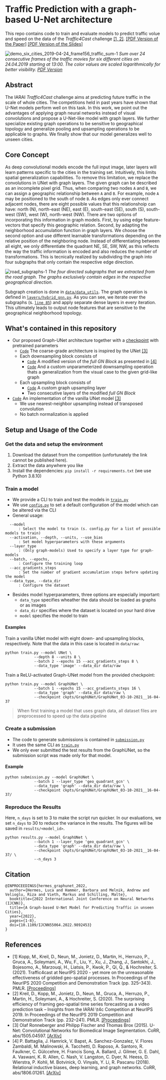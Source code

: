# Traffic Prediction with a graph-based U-Net architecture

This repo contains code to train and evaluate models to predict traffic volue and speed on the data of the *Traffic4Cast* challenge [[1, 2]](#T4C1).
[[PDF Version of the Paper]](https://ieeexplore.ieee.org/document/9892453)
[[PDF Version of the Slides]](https://github.com/LucaHermes/graph-unet-traffic-prediction/files/7726924/Traffic4Cast.-.Hybrid.Graph.U-Net.pdf)

![demo_six_cities_2019-04-24_frame156_traffic_sum-1](https://user-images.githubusercontent.com/30961397/139871911-767448ab-2fa5-4b16-8ba8-9c397a5d0e26.png)
*Sum over 24 consecutive frames of the traffic movies for six different cities on 24.04.2019 starting at 13:00. The color values are scaled logarithmically for better visibility. [PDF Version](https://github.com/LucaHermes/graph-unet-traffic-prediction/files/7461617/demo_six_cities_2019-04-24_frame156_traffic_sum.pdf)*

## Abstract

The IARAI *Traffic4Cast* challenge aims at predicting future traffic in the scale of whole cities. The competitions held in past years have shown that U-Net models perform well on this task. In this work, we point out the advantages of applying graph neural networks instead of visual convolutions and propose a U-Net-like model with graph layers. We further specialize existing graph operations to be sensitive to geographical topology and generalize pooling and upsampling operations to be applicable to graphs.
We finally show that our model generalizes well to unseen cities.

## Core Concept

As deep convolutional models encode the full input image, later layers will learn patterns specific to the cities in the training set. Intuitively, this limits spatial generalization capabilities. To remove this limitation, we replace the convolutions in UNet with graph layers. The given graph can be described as an incomplete pixel grid. Thus, when comparing two nodes ```A``` and ```B```, we can assign a geographic relationship between ```A``` and ```B```. For example, node ```A``` may be positioned to the south of node ```B```. As edges only ever connect adjacent nodes, there are eight possible values that this relationshoip can have: north (N), north-east (NE), east (E), south-east (SE), south (S), south-west (SW), west (W), north-west (NW).
There are two options of incorporating this information in graph models. First, by using edge feature-vectors that specify this geographic relation. Second, by adapting the neighborhood accumulation function in graph layers. We choose the second option and use different learnable transformations depending on the relative position of the neighboring node. Instead of differentiating between all eight, we only differentiate the quadrant NE, SE, SW, NW, as this reflects the way the traffic information is encoded and also reduces the number of transformations. This is tecnically realized by subdividing the graph into four subgraphs that only contain the respective edge direction.

![road_subgraphs-1](https://user-images.githubusercontent.com/30961397/140372978-2325f91a-93b1-421e-9bf0-b1228d750832.png)
*The four directed subgraphs that we extracted from the road graph. The graphs exclusively contain edges in the respective geographical direction.*

Subgraph creation is done in [```data/data_utils```](https://github.com/LucaHermes/graph-unet-traffic-prediction/blob/main/data/data_utils.py#L47-L58). The graph operation is defined in [```layers/hybrid_gnn.py```](https://github.com/LucaHermes/graph-unet-traffic-prediction/blob/main/layers/hybrid_gnn.py#L10). As you can see, we iterate over the subgraphs (s. [```line 85```](https://github.com/LucaHermes/graph-unet-traffic-prediction/blob/main/layers/hybrid_gnn.py#L85)) and apply separate dense layers in every iteration. This ultimately leads to output node features that are sensitive to the geographical neighborhood topology.

## What's contained in this repository
 
 * Our proposed Graph-UNet architecture together with a [checkpoint](https://github.com/LucaHermes/graph-unet-traffic-prediction/tree/main/ckpts/GraphUNet/GraphUNet_03-10-2021__16-04-37) with pretrained parameters
     * [```Code```](https://github.com/LucaHermes/graph-unet-traffic-prediction/blob/main/models/graph_unet.py) The coarse-grade architecture is inspired by the UNet [[3]](#UNet)
     * Each downsampling block consists of 
         * [```Code```](https://github.com/LucaHermes/graph-unet-traffic-prediction/blob/main/layers/hybrid_gnn.py#L10-L137) A modified version of the *full GN Block* as presented in [[4]](#fullGNBlock) 
         * [```Code```](https://github.com/LucaHermes/graph-unet-traffic-prediction/blob/main/layers/hybrid_gnn.py#L410-L447) And a custom unparameterized downsampling operation thats a generalization from the visual case to the given grid-like graph  
     * Each upsampling block consists of 
         * [```Code```](https://github.com/LucaHermes/graph-unet-traffic-prediction/blob/main/layers/hybrid_gnn.py#L254-L389) A custom graph upsampling layer  
         * Two consecutive layers of the modified *full GN Block*
 * [```Code```](https://github.com/LucaHermes/graph-unet-traffic-prediction/blob/main/models/unet.py) An implementation of the vanilla UNet model [[3]](#UNet)
     * We use nearest-neighbor upsampling instead of transposed convolution
     * No batch normalization is applied

## Setup and Usage of the Code

### Get the data and setup the environment

 1. Download the dataset from the competition (unfortunately the link cannot be published here).
 2. Extract the data anywhere you like
 3. Install the dependencies: ```pip install -r requirements.txt``` (we use Python 3.8.10)

### Train a model

 * We provide a CLI to train and test the models in [```train.py```](https://github.com/LucaHermes/graph-unet-traffic-prediction/blob/main/train.py#L111-L163)
 * We use [```config.py```](https://github.com/LucaHermes/graph-unet-traffic-prediction/blob/main/config.py) to set a default configuration of the model which can be altered via the CLI
 * General usage:
```
  --model 
      : Select the model to train (s. config.py for a list of possible models to train)
  --activation, --depth, --units, --use_bias
      : Set model hyperparameters with these arguments
  --layer_type
      : (Only graph-models) Used to specify a layer type for graph-models
  --batch, --epochs,
      : Configure the training loop
  --acc_gradients_steps 
      : Set the number of gradient accumulation steps before updating the model
  --data_type, --data_dir 
      : Configure the dataset
```
 
 * Besides model hyperparameters, three options are especially important: 
     * ```data_type``` specifies wheather the data should be loaded as graphs or as images
     * ```data_dir``` specifies where the dataset is located on your hard drive
     * ```model``` specifies the model to train

#### Examples
Train a vanilla UNet model with eight down- and upsampling blocks, respectively. Note that the data in this case is located in ```data/raw```:
```
python train.py --model UNet \
             --depth 8 --units 8 \
             --batch 2 --epochs 15 --acc_gradients_steps 8 \
             --data_type 'image' --data_dir data/raw 
```

Train a ReLU-activated Graph-UNet model from the provided checkpoint:
```
python train.py --model GraphUNet \
             --batch 1 --epochs 15 --acc_gradients_steps 16 \
             --data_type 'graph' --data_dir data/raw \
             --checkpoint ckpts/GraphUNet/GraphUNet_03-10-2021__16-04-37
```
> When first training a model that uses graph data, all dataset files are preprocessed to speed up the data pipeline

### Create a submission

 * The code to generate submissions is contained in [```submission.py```](https://github.com/LucaHermes/graph-unet-traffic-prediction/blob/main/submission.py)
 * It uses the same CLI as [```train.py```](https://github.com/LucaHermes/graph-unet-traffic-prediction/blob/main/train.py)
 * We only ever submitted the test results from the GraphUNet, so the submission script was made only for that model.
#### Example
```
python submission.py --model GraphUNet \
             --batch 1 --layer_type 'geo_quadrant_gcn' \
             --data_type 'graph' --data_dir data/raw \
             --checkpoint ckpts/GraphUNet/GraphUNet_03-10-2021__16-04-37/
```

### Reproduce the Results

Here, ```n_days``` is set to 3 to make the script run quicker. In our evaluations, we set ```n_days``` to 30 to reduce the variance in the results.
The figures will be saved in ```results/<model_id>```.
```  
python results.py --model GraphUNet \
             --batch 1 --layer_type 'geo_quadrant_gcn' \
             --data_type 'graph' --data_dir data/raw \
             --checkpoint ckpts/GraphUNet/GraphUNet_03-10-2021__16-04-37/ \
             --n_days 3
```

## Citation
```
@INPROCEEDINGS{hermes_graphunet_2022,
  author={Hermes, Luca and Hammer, Barbara and Melnik, Andrew and Velioglu, Riza and Vieth, Markus and Schilling, Malte},
  booktitle={2022 International Joint Conference on Neural Networks (IJCNN)},
  title={A Graph-based U-Net Model for Predicting Traffic in unseen Cities},
  year={2022},
  pages={1-8},
  doi={10.1109/IJCNN55064.2022.9892453}
}
```

## References
 * <a id="T4C1">[1]</a> Kopp, M., Kreil, D., Neun, M., Jonietz, D., Martin, H., Herruzo, P., Gruca, A., Soleymani, A., Wu, F., Liu, Y., Xu, J., Zhang, J., Santokhi, J., Bojesomo, A., Marzouqi, H., Liatsis, P., Kwok, P., Qi, Q., & Hochreiter, S. (2021). Traffic4cast at NeurIPS 2020 - yet more on the unreasonable effectiveness of gridded geo-spatial processes. In Proceedings of the NeurIPS 2020 Competition and Demonstration Track (pp. 325–343). PMLR. [[Proceedings]](https://proceedings.mlr.press/v133/kopp21a.html)
 * <a id="T4C2">[2]</a> Kreil, D., Kopp, M., Jonietz, D., Neun, M., Gruca, A., Herruzo, P., Martin, H., Soleymani, A., & Hochreiter, S. (2020). The surprising efficiency of framing geo-spatial time series forecasting as a video prediction task – Insights from the IARAI \t4c Competition at NeurIPS 2019. In Proceedings of the NeurIPS 2019 Competition and Demonstration Track (pp. 232–241). PMLR. [[Proceedings]](https://proceedings.mlr.press/v123/kreil20a.html)
 * <a id="UNet">[3]</a>  Olaf Ronneberger and Philipp Fischer and Thomas Brox (2015). U-Net: Convolutional Networks for Biomedical Image Segmentation. CoRR, abs/1505.04597. [[ArXiv]](https://arxiv.org/abs/1505.04597)
 * <a id="fullGNBlock">[4]</a> P. Battaglia, J. Hamrick, V. Bapst, A. Sanchez-Gonzalez, V. Flores Zambaldi, M. Malinowski, A. Tacchetti, D. Raposo, A. Santoro, R. Faulkner, C. Gülccehre, H. Francis Song, A. Ballard, J. Gilmer, G. E. Dahl, A. Vaswani, K. R. Allen, C. Nash, V. Langston, C. Dyer, N. Heess, D. Wierstra, P. Kohli, M. Botvinick, O. Vinyals, Y. Li, R. Pascanu (2018). Relational inductive biases, deep learning, and graph networks. CoRR, abs/1806.01261. [[ArXiv]](https://arxiv.org/abs/1806.01261)
